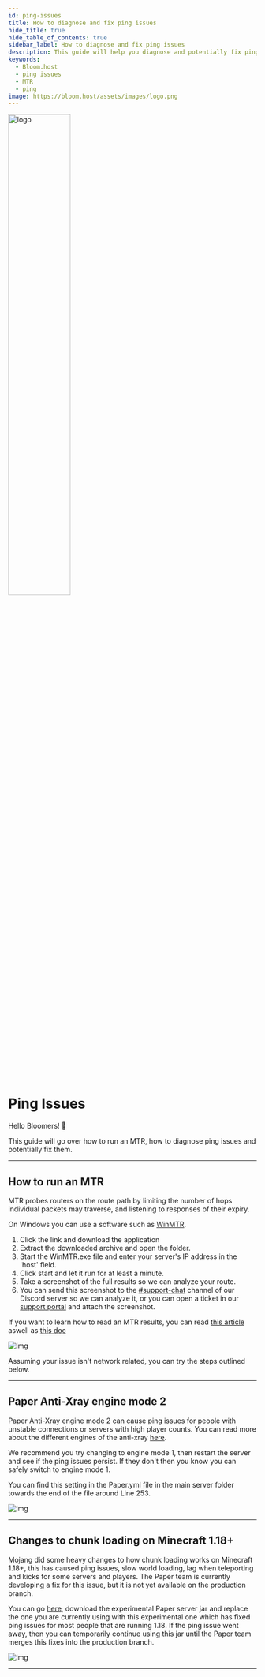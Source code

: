 ```yaml
---
id: ping-issues
title: How to diagnose and fix ping issues
hide_title: true
hide_table_of_contents: true
sidebar_label: How to diagnose and fix ping issues
description: This guide will help you diagnose and potentially fix ping issues.
keywords:
  - Bloom.host
  - ping issues
  - MTR
  - ping
image: https://bloom.host/assets/images/logo.png
---
```


<div class="text--center">
<img src="https://bloom.host/logo-white.svg" alt="logo" height="50%" width="50%"/>
<h1>Ping Issues</h1>
</div>

Hello Bloomers! 👋

This guide will go over how to run an MTR, how to diagnose ping issues and potentially fix them.

---

## How to run an MTR

MTR probes routers on the route path by limiting the number of hops individual packets may traverse, and listening to responses of their expiry.

On Windows you can use a software such as [WinMTR](https://sourceforge.net/projects/winmtr/).
1. Click the link and download the application
2. Extract the downloaded archive and open the folder.
3. Start the WinMTR.exe file and enter your server's IP address in the 'host' field.
4. Click start and let it run for at least a minute.
5. Take a screenshot of the full results so we can analyze your route.
6. You can send this screenshot to the [#support-chat](https://discord.gg/F8t6EyafMz) channel of our Discord server so we can analyze it, or you can open a ticket in our [support portal](https://billing.bloom.host/submitticket.php) and attach the screenshot.

If you want to learn how to read an MTR results, you can read [this article](https://www.exavault.com/blog/reading-mtr-output) aswell as [this doc](https://www.cloudflare.com/learning/network-layer/what-is-mtr/)

<div class="text--center">
<img src={require('../../static/imgs/extras/ping-issues/1.png').default} alt="img"/></div>

Assuming your issue isn't network related, you can try the steps outlined below.

---

## Paper Anti-Xray engine mode 2

Paper Anti-Xray engine mode 2 can cause ping issues for people with unstable connections or servers with high player counts. You can read more about the different engines of the anti-xray [here](https://gist.github.com/stonar96/ba18568bd91e5afd590e8038d14e245e).

We recommend you try changing to engine mode 1, then restart the server and see if the ping issues persist. If they don't then you know you can safely switch to engine mode 1.

You can find this setting in the Paper.yml file in the main server folder towards the end of the file around Line 253.

<div class="text--center">
<img src={require('../../static/imgs/extras/ping-issues/2.png').default} alt="img"/></div>

---

## Changes to chunk loading on Minecraft 1.18+

Mojang did some heavy changes to how chunk loading works on Minecraft 1.18+, this has caused ping issues, slow world loading, lag when teleporting and kicks for some servers and players. The Paper team is currently developing a fix for this issue, but it is not yet available on the production branch. 

You can go [here](https://github.com/PaperMC/Paper/pull/7368), download the experimental Paper server jar and replace the one you are currently using with this experimental one which has fixed ping issues for most people that are running 1.18. If the ping issue went away, then you can temporarily continue using this jar until the Paper team merges this fixes into the production branch.

<div class="text--center">
<img src={require('../../static/imgs/extras/ping-issues/3.png').default} alt="img"/></div>

---